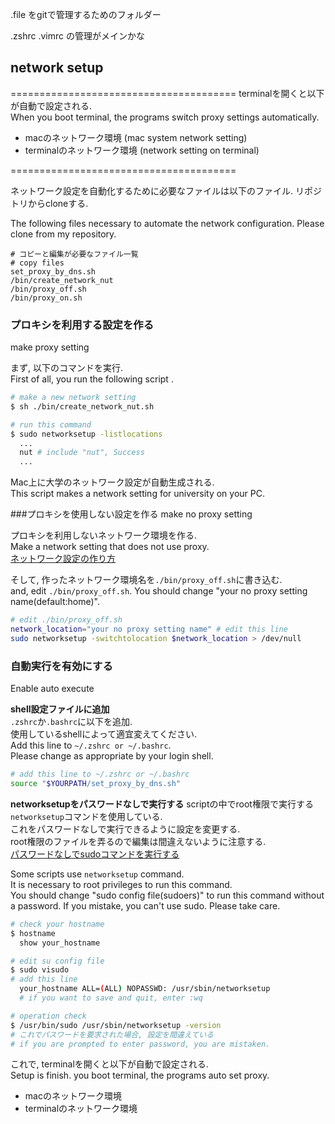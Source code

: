 
.file をgitで管理するためのフォルダー

.zshrc
.vimrc
の管理がメインかな


## network setup
=======================================
terminalを開くと以下が自動で設定される.  
When you boot terminal, the programs switch proxy settings automatically.  

 * macのネットワーク環境 (mac system network setting)
 * terminalのネットワーク環境 (network setting on terminal)

=======================================

ネットワーク設定を自動化するために必要なファイルは以下のファイル. リポジトリからcloneする.

The following files necessary to automate the network configuration.  Please clone from my repository.  

```
# コピーと編集が必要なファイル一覧  
# copy files
set_proxy_by_dns.sh
/bin/create_network_nut
/bin/proxy_off.sh
/bin/proxy_on.sh
```


### プロキシを利用する設定を作る 
make proxy setting  

まず, 以下のコマンドを実行.  
First of all, you run the following script .

```sh
# make a new network setting
$ sh ./bin/create_network_nut.sh

# run this command
$ sudo networksetup -listlocations
  ...
  nut # include "nut", Success
  ...
```

Mac上に大学のネットワーク設定が自動生成される.   
This script makes a network setting for university on your PC.


###プロキシを使用しない設定を作る
make no proxy setting

プロキシを利用しないネットワーク環境を作る.  
Make a network setting that does not use proxy.  
[ネットワーク設定の作り方](https://support.apple.com/ja-jp/HT202480)  

そして, 作ったネットワーク環境名を``./bin/proxy_off.sh``に書き込む.  
and, edit ``./bin/proxy_off.sh``. You should change "your no proxy setting name(default:home)".  

```sh
# edit ./bin/proxy_off.sh
network_location="your no proxy setting name" # edit this line
sudo networksetup -switchtolocation $network_location > /dev/null
```


### 自動実行を有効にする
Enable auto execute

**shell設定ファイルに追加**  
``.zshrc``か``.bashrc``に以下を追加.  
使用しているshellによって適宜変えてください.     
Add this line to ``~/.zshrc or ~/.bashrc``.  
Please change as appropriate by your login shell.

```bash
# add this line to ~/.zshrc or ~/.bashrc
source "$YOURPATH/set_proxy_by_dns.sh"
```

**networksetupをパスワードなしで実行する**
scriptの中でroot権限で実行する``networksetup``コマンドを使用している.  
これをパスワードなしで実行できるように設定を変更する.  
root権限のファイルを弄るので編集は間違えないように注意する.  
[パスワードなしでsudoコマンドを実行する](http://qiita.com/pugiemonn/items/baaf7243ded2e6ab94f9)

Some scripts use ``networksetup`` command.  
It is necessary to root privileges to run this command.  
You should change "sudo config file(sudoers)" to run this command without a password. If you mistake, you can't use sudo. Please take care.

```sh
# check your hostname
$ hostname
  show your_hostname

# edit su config file
$ sudo visudo
# add this line
  your_hostname ALL=(ALL) NOPASSWD: /usr/sbin/networksetup 
  # if you want to save and quit, enter :wq

# operation check
$ /usr/bin/sudo /usr/sbin/networksetup -version
# これでパスワードを要求された場合, 設定を間違えている
# if you are prompted to enter password, you are mistaken.

```

これで, terminalを開くと以下が自動で設定される.  
Setup is finish. you boot terminal, the programs auto set proxy.  

 * macのネットワーク環境
 * terminalのネットワーク環境


